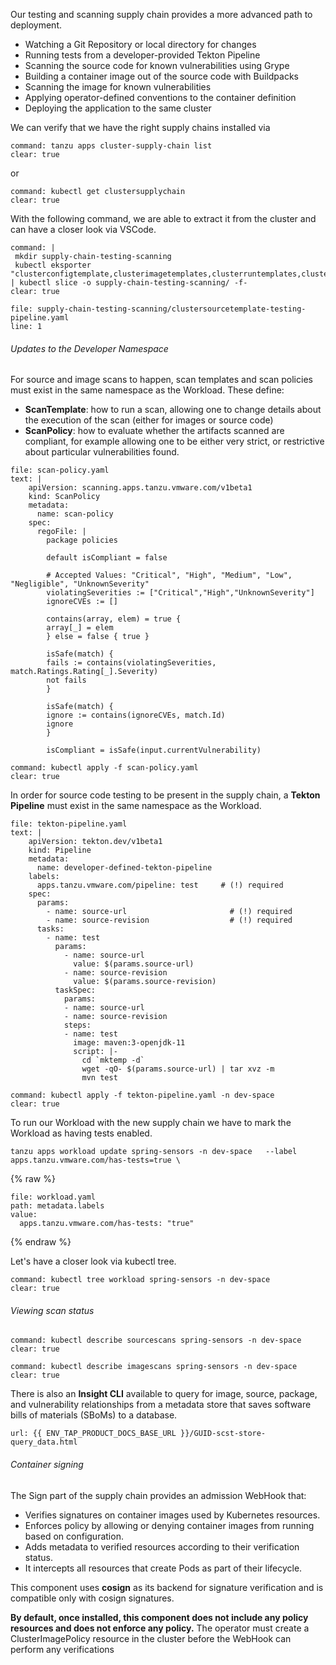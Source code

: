 Our testing and scanning supply chain provides a more advanced path to deployment.
- Watching a Git Repository or local directory for changes
- Running tests from a developer-provided Tekton Pipeline
- Scanning the source code for known vulnerabilities using Grype
- Building a container image out of the source code with Buildpacks
- Scanning the image for known vulnerabilities
- Applying operator-defined conventions to the container definition
- Deploying the application to the same cluster

We can verify that we have the right supply chains installed via
```terminal:execute
command: tanzu apps cluster-supply-chain list
clear: true
```
or
```terminal:execute
command: kubectl get clustersupplychain
clear: true
```

With the following command, we are able to extract it from the cluster and can have a closer look via VSCode.
```terminal:execute
command: |
 mkdir supply-chain-testing-scanning
 kubectl eksporter "clusterconfigtemplate,clusterimagetemplates,clusterruntemplates,clustersourcetemplates,clustersupplychains,clustertemplates,clusterdelivery,ClusterDeploymentTemplate" | kubectl slice -o supply-chain-testing-scanning/ -f-
clear: true
```

```editor:open-file
file: supply-chain-testing-scanning/clustersourcetemplate-testing-pipeline.yaml
line: 1
```

###### Updates to the Developer Namespace

For source and image scans to happen, scan templates and scan policies must exist in the same namespace as the Workload. These define:
- **ScanTemplate**: how to run a scan, allowing one to change details about the execution of the scan (either for images or source code)
- **ScanPolicy**: how to evaluate whether the artifacts scanned are compliant, for example allowing one to be either very strict, or restrictive about particular vulnerabilities found.

```editor:append-lines-to-file
file: scan-policy.yaml
text: |
    apiVersion: scanning.apps.tanzu.vmware.com/v1beta1
    kind: ScanPolicy
    metadata:
      name: scan-policy
    spec:
      regoFile: |
        package policies

        default isCompliant = false

        # Accepted Values: "Critical", "High", "Medium", "Low", "Negligible", "UnknownSeverity"
        violatingSeverities := ["Critical","High","UnknownSeverity"]
        ignoreCVEs := []

        contains(array, elem) = true {
        array[_] = elem
        } else = false { true }

        isSafe(match) {
        fails := contains(violatingSeverities, match.Ratings.Rating[_].Severity)
        not fails
        }

        isSafe(match) {
        ignore := contains(ignoreCVEs, match.Id)
        ignore
        }

        isCompliant = isSafe(input.currentVulnerability)
```
```terminal:execute
command: kubectl apply -f scan-policy.yaml
clear: true
```

In order for source code testing to be present in the supply chain, a **Tekton Pipeline** must exist in the same namespace as the Workload.
```editor:append-lines-to-file
file: tekton-pipeline.yaml
text: |
    apiVersion: tekton.dev/v1beta1
    kind: Pipeline
    metadata:
      name: developer-defined-tekton-pipeline
    labels:
      apps.tanzu.vmware.com/pipeline: test     # (!) required
    spec:
      params:
        - name: source-url                       # (!) required
        - name: source-revision                  # (!) required
      tasks:
        - name: test
          params:
            - name: source-url
              value: $(params.source-url)
            - name: source-revision
              value: $(params.source-revision)
          taskSpec:
            params:
            - name: source-url
            - name: source-revision
            steps:
            - name: test
              image: maven:3-openjdk-11
              script: |-
                cd `mktemp -d`
                wget -qO- $(params.source-url) | tar xvz -m
                mvn test
```
```terminal:execute
command: kubectl apply -f tekton-pipeline.yaml -n dev-space
clear: true
```

To run our Workload with the new supply chain we have to mark the Workload as having tests enabled.
```execute
tanzu apps workload update spring-sensors -n dev-space   --label apps.tanzu.vmware.com/has-tests=true \
```

{% raw %}
```editor:insert-value-into-yaml
file: workload.yaml
path: metadata.labels
value:
  apps.tanzu.vmware.com/has-tests: "true"
```
{% endraw %}

Let's have a closer look via kubectl tree.
```terminal:execute
command: kubectl tree workload spring-sensors -n dev-space
clear: true
```

###### Viewing scan status
```terminal:execute
command: kubectl describe sourcescans spring-sensors -n dev-space
clear: true
```
```terminal:execute
command: kubectl describe imagescans spring-sensors -n dev-space
clear: true
```

There is also an **Insight CLI** available to query for image, source, package, and vulnerability relationships from a metadata store that saves software bills of materials (SBoMs) to a database.
```dashboard:open-url
url: {{ ENV_TAP_PRODUCT_DOCS_BASE_URL }}/GUID-scst-store-query_data.html
```

###### Container signing

The Sign part of the supply chain provides an admission WebHook that:
- Verifies signatures on container images used by Kubernetes resources.
- Enforces policy by allowing or denying container images from running based on configuration.
- Adds metadata to verified resources according to their verification status.
- It intercepts all resources that create Pods as part of their lifecycle.

This component uses **cosign** as its backend for signature verification and is compatible only with cosign signatures. 

**By default, once installed, this component does not include any policy resources and does not enforce any policy.** The operator must create a ClusterImagePolicy resource in the cluster before the WebHook can perform any verifications